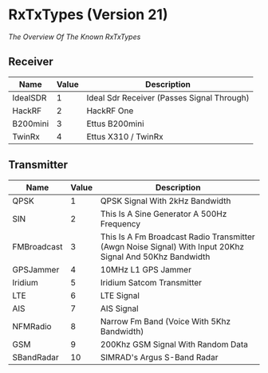 ﻿
# RxTxTypes (Version 21)

*The Overview Of The Known RxTxTypes*


## Receiver
Name|Value|Description
-|-|-
IdealSDR|1|Ideal Sdr Receiver (Passes Signal Through)
HackRF|2|HackRF One
B200mini|3|Ettus B200mini
TwinRx|4|Ettus X310 / TwinRx


## Transmitter
Name|Value|Description
-|-|-
QPSK|1|QPSK Signal With 2kHz Bandwidth
SIN|2|This Is A Sine Generator A 500Hz Frequency
FMBroadcast|3|This Is A Fm Broadcast Radio Transmitter (Awgn Noise Signal) With Input 20Khz Signal And 50Khz Bandwidth
GPSJammer|4|10MHz L1 GPS Jammer
Iridium|5|Iridium Satcom Transmitter
LTE|6|LTE Signal
AIS|7|AIS Signal
NFMRadio|8|Narrow Fm Band (Voice With 5Khz Bandwidth)
GSM|9|200Khz GSM Signal With Random Data
SBandRadar|10|SIMRAD's Argus S-Band Radar
